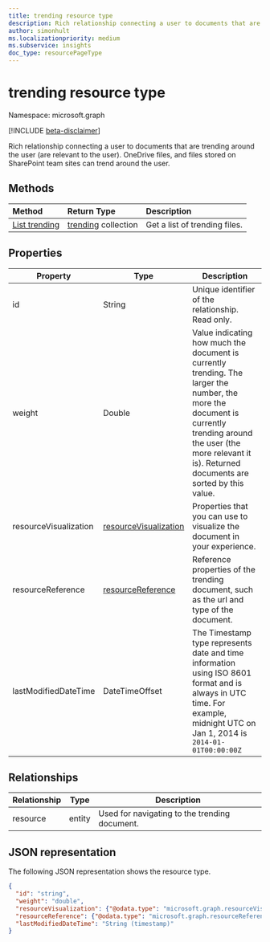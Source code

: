 ```yaml
---
title: trending resource type
description: Rich relationship connecting a user to documents that are trending around the user (are relevant to the user). OneDrive files, and files stored on SharePoint team sites can trend around the user.
author: simonhult
ms.localizationpriority: medium
ms.subservice: insights
doc_type: resourcePageType
---
```


# trending resource type

Namespace: microsoft.graph

[!INCLUDE [beta-disclaimer](../../includes/beta-disclaimer.md)]

Rich relationship connecting a user to documents that are trending around the user (are relevant to the user). OneDrive files, and files stored on SharePoint team sites can trend around the user.

## Methods

| Method                                            | Return Type                                 | Description                   |
| :------------------------------------------------ | :------------------------------------------ | :---------------------------- |
| [List trending](../api/insights-list-trending.md) | [trending](insights-trending.md) collection | Get a list of trending files. |

## Properties

| Property              | Type                                                       | Description                                                                                                                                                                                                              |
| --------------------- | ---------------------------------------------------------- | ------------------------------------------------------------------------------------------------------------------------------------------------------------------------------------------------------------------------ |
| id                    | String                                                     | Unique identifier of the relationship. Read only.                                                                                                                                                                        |
| weight                | Double                                                     | Value indicating how much the document is currently trending. The larger the number, the more the document is currently trending around the user (the more relevant it is). Returned documents are sorted by this value. |
| resourceVisualization | [resourceVisualization](insights-resourcevisualization.md) | Properties that you can use to visualize the document in your experience.                                                                                                                                                |
| resourceReference     | [resourceReference](insights-resourcereference.md)         | Reference properties of the trending document, such as the url and type of the document.                                                                                                                                 |
| lastModifiedDateTime  | DateTimeOffset                                             | The Timestamp type represents date and time information using ISO 8601 format and is always in UTC time. For example, midnight UTC on Jan 1, 2014 is `2014-01-01T00:00:00Z`                                              |

## Relationships

| Relationship | Type   | Description                                   |
| ------------ | ------ | --------------------------------------------- |
| resource     | entity | Used for navigating to the trending document. |

## JSON representation

The following JSON representation shows the resource type.

<!-- {
  "blockType": "resource",
  "keyProperty":"id",
  "optionalProperties": [
    "resource"
  ],
  "@odata.type": "microsoft.graph.trending"
}-->

```json
{
  "id": "string",
  "weight": "double",
  "resourceVisualization": {"@odata.type": "microsoft.graph.resourceVisualization"},
  "resourceReference": {"@odata.type": "microsoft.graph.resourceReference"},
  "lastModifiedDateTime": "String (timestamp)"
}
```
